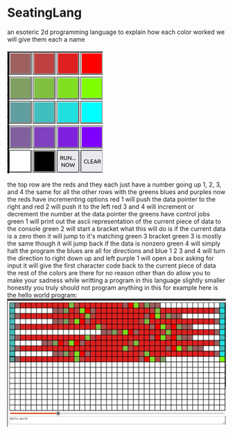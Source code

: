 # SeatingLang
an esoteric 2d programming language 
to explain how each color worked we will give them each a name

![alt text](https://github.com/codycodesinschool2/SeatingLang/blob/main/tutorialImages/touchpad.png?raw=true)

the top row are the reds and they each just have a number going up 1, 2, 3, and 4
the same for all the other rows with the greens blues and purples
now the reds have incrementing options red 1 will push the data pointer to the right and red 2 will push it to the left
red 3 and 4 will increment or decrement the number at the data pointer
the greens have control jobs 
green 1 will print out the ascii representation of the current piece of data to the console
green 2 will start a bracket what this will do is if the current data is a zero then it will jump to it's matching green 3 bracket
green 3 is mostly the same though it will jump back if the data is nonzero
green 4 will simply halt the program
the blues are all for directions and blue 1 2 3 and 4 will turn the direction to right down up and left
purple 1 will open a box asking for input it will give the first character code back to the current piece of data
the rest of the colors are there for no reason other than do allow you to make your sadness while writting a program in this language slightly smaller
honestly you truly should not program anything in this for example here is the hello world program:
![alt text](https://github.com/codycodesinschool2/SeatingLang/blob/main/tutorialImages/HelloWorld.png?raw=true)
